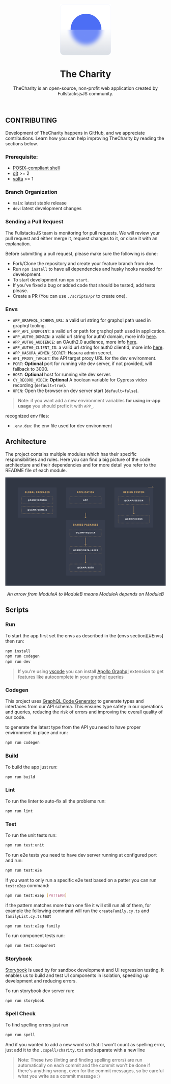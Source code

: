 <center>
  <img src="./assets/logo.png" width="160" />
</center>

<center><h1>The Charity</h1></center>

<center>TheCharity is an open-source, non-profit web application created by FullstacksjsJS community.</center>

<br />
<br />

## CONTRIBUTING

Development of TheCharity happens in GitHub, and we appreciate contributions. Learn
how you can help improving TheCharity by reading the sections below.

### Prerequisite:

- [POSIX-compliant shell][shell]
- [git][git] >= 2
- [volta][volta] >= 1

### Branch Organization

- `main`: latest stable release
- `dev`: latest development changes

### Sending a Pull Request

The FullstacksJS team is monitoring for pull requests. We will review your pull request and either merge it, request changes to it, or close it with an explanation.

Before submitting a pull request, please make sure the following is done:

- Fork/Clone the repository and create your feature branch from dev.
- Run `npm install` to have all dependencies and husky hooks needed for development.
- To start development run `npm start`.
- If you've fixed a bug or added code that should be tested, add tests please.
- Create a PR (You can use `./scripts/pr` to create one).

### Envs

- `APP_GRAPHQL_SCHEMA_URL`: a valid url string for graphql path used in graphql
  tooling.
- `APP_API_ENDPOINT`: a valid url or path for graphql path used in application.
- `APP_AUTH0_DOMAIN`: a valid url string for auth0 domain, more info
  [here][auth0-react-config].
- `APP_AUTH0_AUDIENCE`: an OAuth2.0 audience, more info [here][oauth-audience].
- `APP_AUTH0_CLIENT_ID`: a valid url string for auth0 clientId, more info
  [here][auth0-react-config].
- `APP_HASURA_ADMIN_SECRET`: Hasura admin secret.
- `API_PROXY_TARGET`: the API target proxy URL for the dev environment.
- `PORT`: **Optional** port for running vite dev server, if not provided, will
  fallback to 3000.
- `HOST`: **Optional** host for running vite dev server.
- `CY_RECORD_VIDEO`: **Optional** A boolean variable for Cypress video recording
  (`default=true`).
- `OPEN`: Open the browser on dev server start (`default=false`).

> Note: if you want add a new environment variables **for using in-app usage**
> you should prefix it with `APP_`.

recognized env files:

- `.env.dev`: the env file used for dev environment

## Architecture

The project contains multiple modules which has their specific responsibilities and rules. Here you can find a big picture of the code architecture and their dependencies and for more detail you refer to the README file of each module.

![architecture](assets/architecture.png)
<center><i>An arrow from ModuleA to ModuleB means ModuleA depends on ModuleB</i></center>

## Scripts

### Run

To start the app first set the envs as described in the (envs section)[#Envs]
then run:

```bash
npm install
npm run codegen
npm run dev
```

> If you're using [vscode][vscode] you can install [Apollo Graphql][apollo-graphql-extension]
> extension to get features like autocomplete in your graphql queries

### Codegen
This project uses [GraphQL Code Generator][codegen] to generate types and interfaces from our API schema. This ensures type safety in our operations and queries, reducing the risk of errors and improving the overall quality of our code.

to generate the latest type from the API you need to have proper environment in place and run:

```bash
npm run codegen
```

### Build

To build the app just run:

```bash
npm run build
```

### Lint

To run the linter to auto-fix all the problems run:

```bash
npm run lint
```

### Test

To run the unit tests run:

```bash
npm run test:unit
```

To run e2e tests you need to have dev server running at configured port and run:

```bash
npm run test:e2e
```

If you want to only run a specific e2e test based on a patter you can run `test:e2ep` command:

```bash
npm run test:e2ep [PATTERN]
```

if the pattern matches more than one file it will still run all of them, for example the following command will run the `createFamily.cy.ts` and `familyList.cy.ts` test

```bash
npm run test:e2ep family
```

To run component tests run:

```bash
npm run test:component
```

### Storybook

[Storybook][storybook] is used by for sandbox development and UI regression testing. It enables us to build and test UI components in isolation, speeding up development and reducing errors.

To run storybook dev server run:

```bash
npm run storybook
```

### Spell Check

To find spelling errors just run

```bash
npm run spell
```

And if you wanted to add a new word so that it won't count as spelling error,
just add it to the `.cspell/charity.txt` and separate with a new line

> Note: These two (linting and finding spelling errors) are run automatically on
> each commit and the commit won't be done if there's anything wrong, even for
> the commit messages, so be careful what you write as a commit message :)

[bash]: https://www.gnu.org/software/bash/
[git]: https://git-scm.com/
[nodejs]: https://nodejs.org/en/
[volta]: https://volta.sh/
[npm]: https://www.npmjs.com/
[vitest-extension]:
  https://marketplace.visualstudio.com/items?itemName=ZixuanChen.vitest-explorer
[vscode]: https://code.visualstudio.com/
[apollo-graphql-extension]:
  https://marketplace.visualstudio.com/items?itemName=apollographql.vscode-apollo
[auth0-react-config]:
  https://auth0.com/docs/quickstart/spa/react/interactive#install-the-auth0-react-sdk
[oauth-audience]:
  https://datatracker.ietf.org/doc/html/draft-tschofenig-oauth-audience-00
[shell]: https://en.wikipedia.org/wiki/Unix_shell
[storybook]: https://storybook.js.org/
[codegen]: https://the-guild.dev/graphql/codegen
